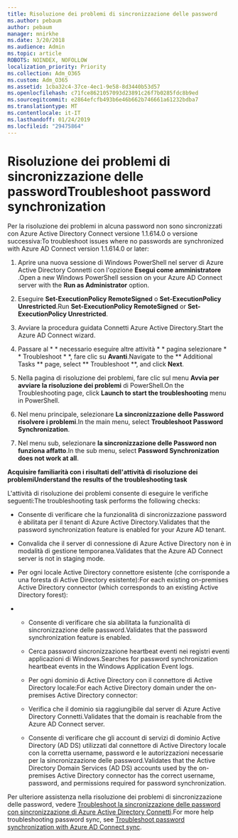 ```yaml
---
title: Risoluzione dei problemi di sincronizzazione delle password
ms.author: pebaum
author: pebaum
manager: mnirkhe
ms.date: 3/20/2018
ms.audience: Admin
ms.topic: article
ROBOTS: NOINDEX, NOFOLLOW
localization_priority: Priority
ms.collection: Adm_O365
ms.custom: Adm_O365
ms.assetid: 1cba32c4-37ce-4ec1-9e58-8d3440b53d57
ms.openlocfilehash: c71fce8621057093d23891c26f7b0285fdc8b9ed
ms.sourcegitcommit: e2864efcfb493b6e46b662b746661a61232bdba7
ms.translationtype: MT
ms.contentlocale: it-IT
ms.lasthandoff: 01/24/2019
ms.locfileid: "29475864"
---
```

# <a name="troubleshoot-password-synchronization"></a><span data-ttu-id="a7ad4-102">Risoluzione dei problemi di sincronizzazione delle password</span><span class="sxs-lookup"><span data-stu-id="a7ad4-102">Troubleshoot password synchronization</span></span>

<span data-ttu-id="a7ad4-103">Per la risoluzione dei problemi in alcuna password non sono sincronizzati con Azure Active Directory Connect versione 1.1.614.0 o versione successiva:</span><span class="sxs-lookup"><span data-stu-id="a7ad4-103">To troubleshoot issues where no passwords are synchronized with Azure AD Connect version 1.1.614.0 or later:</span></span>
  
1. <span data-ttu-id="a7ad4-104">Aprire una nuova sessione di Windows PowerShell nel server di Azure Active Directory Connetti con l'opzione **Esegui come amministratore** .</span><span class="sxs-lookup"><span data-stu-id="a7ad4-104">Open a new Windows PowerShell session on your Azure AD Connect server with the **Run as Administrator** option.</span></span> 
    
2. <span data-ttu-id="a7ad4-105">Eseguire **Set-ExecutionPolicy RemoteSigned** o **Set-ExecutionPolicy Unrestricted**.</span><span class="sxs-lookup"><span data-stu-id="a7ad4-105">Run **Set-ExecutionPolicy RemoteSigned** or **Set-ExecutionPolicy Unrestricted**.</span></span> 
    
3. <span data-ttu-id="a7ad4-106">Avviare la procedura guidata Connetti Azure Active Directory.</span><span class="sxs-lookup"><span data-stu-id="a7ad4-106">Start the Azure AD Connect wizard.</span></span>
    
4. <span data-ttu-id="a7ad4-107">Passare al \* \* necessario eseguire altre attività \* \* pagina selezionare \* \* Troubleshoot \* \*, fare clic su **Avanti**.</span><span class="sxs-lookup"><span data-stu-id="a7ad4-107">Navigate to the \*\* Additional Tasks \*\* page, select \*\* Troubleshoot \*\*, and click **Next**.</span></span> 
    
5. <span data-ttu-id="a7ad4-108">Nella pagina di risoluzione dei problemi, fare clic sul menu **Avvia per avviare la risoluzione dei problemi** di PowerShell.</span><span class="sxs-lookup"><span data-stu-id="a7ad4-108">On the Troubleshooting page, click **Launch to start the troubleshooting** menu in PowerShell.</span></span> 
    
6. <span data-ttu-id="a7ad4-109">Nel menu principale, selezionare **La sincronizzazione delle Password risolvere i problemi**.</span><span class="sxs-lookup"><span data-stu-id="a7ad4-109">In the main menu, select **Troubleshoot Password Synchronization**.</span></span> 
    
7. <span data-ttu-id="a7ad4-110">Nel menu sub, selezionare **la sincronizzazione delle Password non funziona affatto**.</span><span class="sxs-lookup"><span data-stu-id="a7ad4-110">In the sub menu, select **Password Synchronization does not work at all**.</span></span> 
    
 <span data-ttu-id="a7ad4-111">**Acquisire familiarità con i risultati dell'attività di risoluzione dei problemi**</span><span class="sxs-lookup"><span data-stu-id="a7ad4-111">**Understand the results of the troubleshooting task**</span></span>
  
<span data-ttu-id="a7ad4-112">L'attività di risoluzione dei problemi consente di eseguire le verifiche seguenti:</span><span class="sxs-lookup"><span data-stu-id="a7ad4-112">The troubleshooting task performs the following checks:</span></span>
  
- <span data-ttu-id="a7ad4-113">Consente di verificare che la funzionalità di sincronizzazione password è abilitata per il tenant di Azure Active Directory.</span><span class="sxs-lookup"><span data-stu-id="a7ad4-113">Validates that the password synchronization feature is enabled for your Azure AD tenant.</span></span>
    
- <span data-ttu-id="a7ad4-114">Convalida che il server di connessione di Azure Active Directory non è in modalità di gestione temporanea.</span><span class="sxs-lookup"><span data-stu-id="a7ad4-114">Validates that the Azure AD Connect server is not in staging mode.</span></span>
    
- <span data-ttu-id="a7ad4-115">Per ogni locale Active Directory connettore esistente (che corrisponde a una foresta di Active Directory esistente):</span><span class="sxs-lookup"><span data-stu-id="a7ad4-115">For each existing on-premises Active Directory connector (which corresponds to an existing Active Directory forest):</span></span>
    
- 
  - <span data-ttu-id="a7ad4-116">Consente di verificare che sia abilitata la funzionalità di sincronizzazione delle password.</span><span class="sxs-lookup"><span data-stu-id="a7ad4-116">Validates that the password synchronization feature is enabled.</span></span>
    
  - <span data-ttu-id="a7ad4-117">Cerca password sincronizzazione heartbeat eventi nei registri eventi applicazioni di Windows.</span><span class="sxs-lookup"><span data-stu-id="a7ad4-117">Searches for password synchronization heartbeat events in the Windows Application Event logs.</span></span>
    
  - <span data-ttu-id="a7ad4-118">Per ogni dominio di Active Directory con il connettore di Active Directory locale:</span><span class="sxs-lookup"><span data-stu-id="a7ad4-118">For each Active Directory domain under the on-premises Active Directory connector:</span></span>
    
  - <span data-ttu-id="a7ad4-119">Verifica che il dominio sia raggiungibile dal server di Azure Active Directory Connetti.</span><span class="sxs-lookup"><span data-stu-id="a7ad4-119">Validates that the domain is reachable from the Azure AD Connect server.</span></span>
    
  - <span data-ttu-id="a7ad4-120">Consente di verificare che gli account di servizi di dominio Active Directory (AD DS) utilizzati dal connettore di Active Directory locale con la corretta username, password e le autorizzazioni necessarie per la sincronizzazione delle password.</span><span class="sxs-lookup"><span data-stu-id="a7ad4-120">Validates that the Active Directory Domain Services (AD DS) accounts used by the on-premises Active Directory connector has the correct username, password, and permissions required for password synchronization.</span></span>
    
<span data-ttu-id="a7ad4-121">Per ulteriore assistenza nella risoluzione dei problemi di sincronizzazione delle password, vedere [Troubleshoot la sincronizzazione delle password con sincronizzazione di Azure Active Directory Connetti](https://docs.microsoft.com/en-us/azure/active-directory/connect/active-directory-aadconnectsync-troubleshoot-password-synchronization).</span><span class="sxs-lookup"><span data-stu-id="a7ad4-121">For more help troubleshooting password sync, see [Troubleshoot password synchronization with Azure AD Connect sync](https://docs.microsoft.com/en-us/azure/active-directory/connect/active-directory-aadconnectsync-troubleshoot-password-synchronization).</span></span>
  

